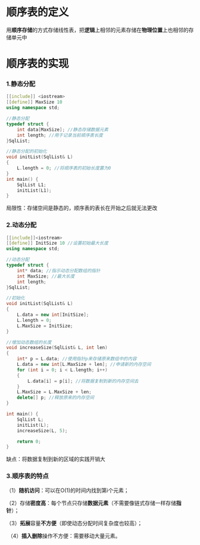 # 顺序表的定义

​		用**顺序存储**的方式存储线性表，把**逻辑**上相邻的元素存储在**物理位置**上也相邻的存储单元中



# 顺序表的实现

### 1.静态分配

```c++
[[include]] <iostream>
[[define]] MaxSize 10
using namespace std;

//静态分配
typedef struct {
	int data[MaxSize]; //静态存储数据元素
	int length; //用于记录当前顺序表长度
}SqlList;

//静态分配的初始化
void initList(SqlList& L)
{
	L.length = 0; //将顺序表的初始长度置为0
}
int main() {
	SqlList L1;
	initList(L1);
}

```

局限性：存储空间是静态的，顺序表的表长在开始之后就无法更改



### 2.动态分配

```c++
[[include]]<iostream>
[[define]] InitSize 10 //设置初始最大长度
using namespace std;

//动态分配
typedef struct {
	int* data; //指示动态分配数组的指针
	int MaxSize; //最大长度
	int length;
}SqlList;

//初始化
void initList(SqlList& L)
{
	L.data = new int[InitSize];
	L.length = 0;
	L.MaxSize = InitSize;
}

//增加动态数组的长度
void increaseSize(SqlList& L, int len)
{
	int* p = L.data; //使用指针p来存储原来数组中的内容
	L.data = new int[L.MaxSize + len]; //申请新的内存空间
	for (int i = 0; i < L.length; i++)
	{
		L.data[i] = p[i]; //将数据复制到新的内存空间去
	}
	L.MaxSize = L.MaxSize + len;
	delete[] p; //释放原来的内存空间
}

int main() {
	SqlList L;
	initList(L);
	increaseSize(L, 5);

	return 0;
}
```

缺点：将数据复制到新的区域的实践开销大



### 3.顺序表的特点

​	（1）**随机访问**：可以在O(1)的时间内找到第i个元素；

​	（2）存储**密度高**：每个节点只存储**数据元素**（不需要像链式存储一样存储**指针**）；

​	（3）**拓展**容量**不方便**（即使动态分配时间复杂度也较高）；

​	（4）**插入删除**操作不方便：需要移动大量元素。

